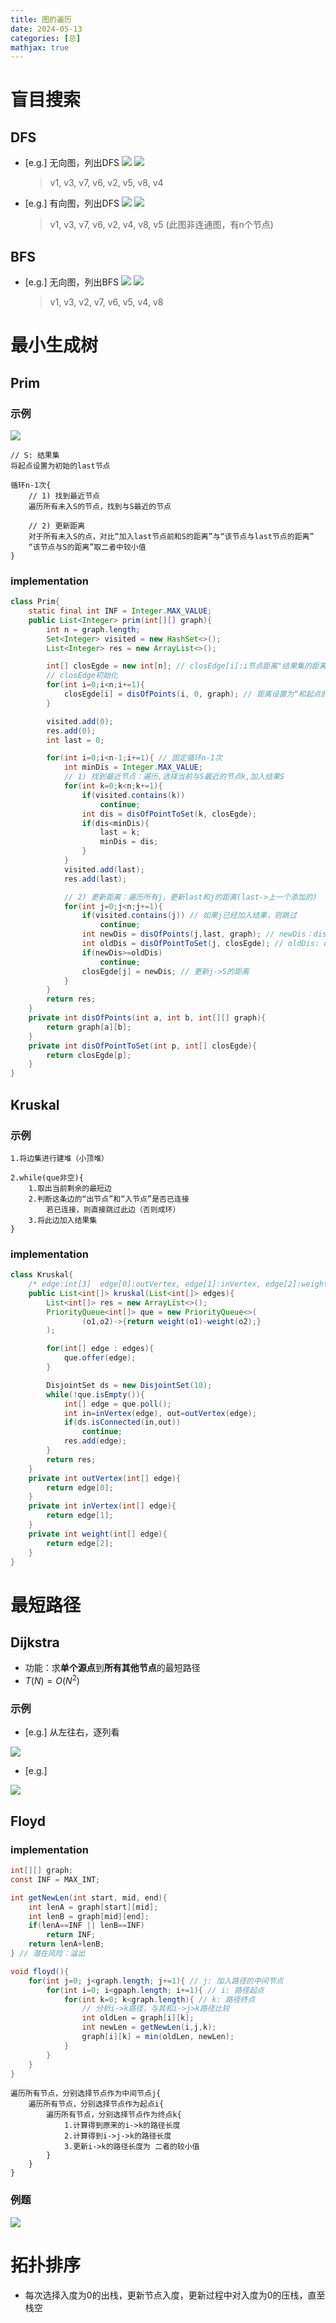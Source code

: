 ```yaml
---
title: 图的遍历
date: 2024-05-13
categories: [总]
mathjax: true
---
```


# 盲目搜索
## DFS
- [e.g.] 无向图，列出DFS
    <img src="/img/graph/g1.png">
    <img src="/img/graph/g2.png">
    > v1, v3, v7, v6, v2, v5, v8, v4
<!-- more -->

- [e.g.] 有向图，列出DFS
    <img src="/img/graph/g3.png">
    <img src="/img/graph/g4.png">
    > v1, v3, v7, v6, v2, v4, v8, v5 (此图非连通图，有n个节点)

## BFS
- [e.g.] 无向图，列出BFS
    <img src="/img/graph/g1.png">
    <img src="/img/graph/g2.png">
    > v1, v3, v2, v7, v6, v5, v4, v8


# 最小生成树
## Prim
### 示例
<img src="/img/graph/g5.png">

```pseudocode
// S: 结果集
将起点设置为初始的last节点

循环n-1次{
	// 1) 找到最近节点
	遍历所有未入S的节点，找到与S最近的节点
	
	// 2) 更新距离
	对于所有未入S的点，对比“加入last节点前和S的距离”与“该节点与last节点的距离”
	“该节点与S的距离”取二者中较小值
}
```

### implementation
```java
class Prim{
    static final int INF = Integer.MAX_VALUE;
    public List<Integer> prim(int[][] graph){
        int n = graph.length;
        Set<Integer> visited = new HashSet<>();
        List<Integer> res = new ArrayList<>();

        int[] closEgde = new int[n]; // closEdge[i]:i节点距离"结果集的距离"
        // closEdge初始化
        for(int i=0;i<n;i+=1){
            closEgde[i] = disOfPoints(i, 0, graph); // 距离设置为“和起点的距离”
        }

        visited.add(0);
        res.add(0);
        int last = 0;

        for(int i=0;i<n-1;i+=1){ // 固定循环n-1次
            int minDis = Integer.MAX_VALUE;
            // 1) 找到最近节点：遍历,选择当前与S最近的节点k,加入结果S
            for(int k=0;k<n;k+=1){
                if(visited.contains(k))
                    continue;
                int dis = disOfPointToSet(k, closEgde);
                if(dis<minDis){
                    last = k;
                    minDis = dis;
                }
            }
            visited.add(last);
            res.add(last);

            // 2) 更新距离：遍历所有j，更新last和j的距离(last->上一个添加的)
            for(int j=0;j<n;j+=1){ 
                if(visited.contains(j)) // 如果j已经加入结果，则跳过
                    continue;
                int newDis = disOfPoints(j,last, graph); // newDis：distance(当前节点j,上一个添加的节点last)
                int oldDis = disOfPointToSet(j, closEgde); // oldDis: distance(当前节点j,结果集)
                if(newDis>=oldDis)
                    continue;
                closEgde[j] = newDis; // 更新j->S的距离
            }
        }
        return res;
    }
    private int disOfPoints(int a, int b, int[][] graph){
        return graph[a][b];
    }
    private int disOfPointToSet(int p, int[] closEgde){
        return closEgde[p];
    }
}
```

## Kruskal
### 示例
```pseudocode
1.将边集进行建堆（小顶堆）

2.while(que非空){
	1.取出当前剩余的最短边
	2.判断这条边的“出节点”和“入节点”是否已连接
		若已连接，则直接跳过此边（否则成环）
    3.将此边加入结果集
}
```

### implementation
```java
class Kruskal{
    /* edge:int[3]  edge[0]:outVertex, edge[1]:inVertex, edge[2]:weight */
    public List<int[]> kruskal(List<int[]> edges){
        List<int[]> res = new ArrayList<>();
        PriorityQueue<int[]> que = new PriorityQueue<>(
                (o1,o2)->{return weight(o1)-weight(o2);}
        );

        for(int[] edge : edges){
            que.offer(edge);
        }

        DisjointSet ds = new DisjointSet(10);
        while(!que.isEmpty()){
            int[] edge = que.poll();
            int in=inVertex(edge), out=outVertex(edge);
            if(ds.isConnected(in,out))
                continue;
            res.add(edge);
        }
        return res;
    }
    private int outVertex(int[] edge){
        return edge[0];
    }
    private int inVertex(int[] edge){
        return edge[1];
    }
    private int weight(int[] edge){
        return edge[2];
    }
}
```

# 最短路径
## Dijkstra
- 功能：求**单个源点**到**所有其他节点**的最短路径
- $T(N)=O(N^2)$

### 示例
- [e.g.] 从左往右，逐列看
<img src="/img/graph/g6.png">

- [e.g.] 
<img src="/img/graph/g7.png">

## Floyd
### implementation
```java
int[][] graph;
const INF = MAX_INT;

int getNewLen(int start, mid, end){
    int lenA = graph[start][mid];
    int lenB = graph[mid][end];
    if(lenA==INF || lenB==INF)
        return INF;
    return lenA+lenB;
} // 潜在风险：溢出

void floyd(){
    for(int j=0; j<graph.length; j+=1){ // j: 加入路径的中间节点
        for(int i=0; i<gpaph.length; i+=1){ // i: 路径起点
            for(int k=0; k<graph.length){ // k: 路径终点
                // 分析i->k路径，与其和i->j>k路径比较
                int oldLen = graph[i][k];
                int newLen = getNewLen(i,j,k);
                graph[i][k] = min(oldLen, newLen);
            }
        }
    }
}
```

```pseudocode
遍历所有节点，分别选择节点作为中间节点j{
    遍历所有节点，分别选择节点作为起点i{
        遍历所有节点，分别选择节点作为终点k{
            1.计算得到原来的i->k的路径长度
            2.计算得到i->j->k的路径长度
            3.更新i->k的路径长度为 二者的较小值
        }
    }
}
```

### 例题
<img src="/img/graph/g8.png">

# 拓扑排序
- 每次选择入度为0的出栈，更新节点入度，更新过程中对入度为0的压栈，直至栈空
